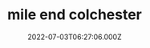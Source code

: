---
date: 2022-07-03T06:27:06.000Z
title: mile end colchester
latitude: 51.90849539781104
longitude: 0.8947654010370808
category: checkin
---